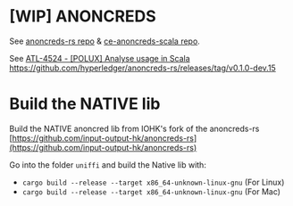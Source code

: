 # [WIP] ANONCREDS

See [anoncreds-rs repo](https://github.com/hyperledger/anoncreds-rs) & [ce-anoncreds-scala repo](https://github.com/input-output-hk/ce-anoncreds-scala).

See [ATL-4524 - [POLUX] Analyse usage in Scala](https://input-output.atlassian.net/browse/ATL-4524?focusedCommentId=173837)
https://github.com/hyperledger/anoncreds-rs/releases/tag/v0.1.0-dev.15


# Build the NATIVE lib 

Build the NATIVE anoncred lib from IOHK's fork of the anoncreds-rs [https://github.com/input-output-hk/anoncreds-rs](https://github.com/input-output-hk/anoncreds-rs)

Go into the folder `uniffi` and build the Native lib with:

- `cargo build --release --target x86_64-unknown-linux-gnu` (For Linux)
- `cargo build --release --target x86_64-unknown-linux-gnu` (For Mac)
